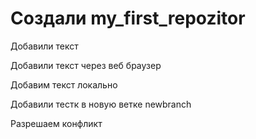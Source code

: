 # Создали my_first_repozitor

Добавили текст

Добавили текст через веб браузер

Добавим текст локально

Добавили тестк в новую ветке newbranch

Разрешаем конфликт
